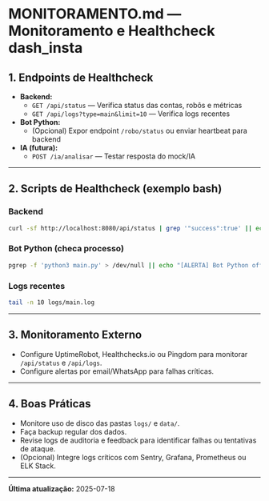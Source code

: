 # MONITORAMENTO.md — Monitoramento e Healthcheck dash_insta

## 1. Endpoints de Healthcheck
- **Backend:**
  - `GET /api/status` — Verifica status das contas, robôs e métricas
  - `GET /api/logs?type=main&limit=10` — Verifica logs recentes
- **Bot Python:**
  - (Opcional) Expor endpoint `/robo/status` ou enviar heartbeat para backend
- **IA (futura):**
  - `POST /ia/analisar` — Testar resposta do mock/IA

---

## 2. Scripts de Healthcheck (exemplo bash)

### Backend
```bash
curl -sf http://localhost:8080/api/status | grep '"success":true' || echo "[ALERTA] Backend offline"
```

### Bot Python (checa processo)
```bash
pgrep -f 'python3 main.py' > /dev/null || echo "[ALERTA] Bot Python offline"
```

### Logs recentes
```bash
tail -n 10 logs/main.log
```

---

## 3. Monitoramento Externo
- Configure UptimeRobot, Healthchecks.io ou Pingdom para monitorar `/api/status` e `/api/logs`.
- Configure alertas por email/WhatsApp para falhas críticas.

---

## 4. Boas Práticas
- Monitore uso de disco das pastas `logs/` e `data/`.
- Faça backup regular dos dados.
- Revise logs de auditoria e feedback para identificar falhas ou tentativas de ataque.
- (Opcional) Integre logs críticos com Sentry, Grafana, Prometheus ou ELK Stack.

---

**Última atualização:** 2025-07-18 